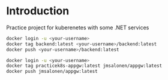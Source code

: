 # Introduction

Practice project for kuberenetes with some .NET services

```bash
docker login -u <your-username>
docker tag backend:latest <your-username>/backend:latest
docker push <your-username>/backend:latest
```

```bash
docker login -u <your-username>
docker tag practicek8s-appgw:latest jmsalonen/appgw:latest
docker push jmsalonen/appgw:latest
```
